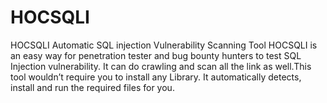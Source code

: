 # HOCSQLI
HOCSQLI Automatic SQL injection Vulnerability Scanning Tool  HOCSQLI is an easy way for penetration tester and bug bounty hunters to test SQL Injection vulnerability. It can do crawling and scan all the link as well.This tool wouldn’t require you to install any Library. It automatically detects, install and run the required files for you.
